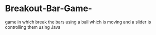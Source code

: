 # Breakout-Bar-Game-
game in which break the bars using a ball which is moving and a slider is controlling them using Java
